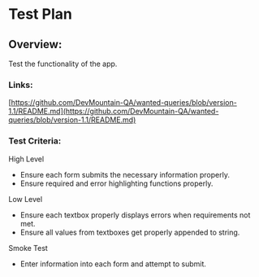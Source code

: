 # Test Plan

## Overview:

Test the functionality of the app.

### Links:

[https://github.com/DevMountain-QA/wanted-queries/blob/version-1.1/README.md](https://github.com/DevMountain-QA/wanted-queries/blob/version-1.1/README.md)

### Test Criteria:

High Level

- Ensure each form submits the necessary information properly.
- Ensure required and error highlighting functions properly.

Low Level

- Ensure each textbox properly displays errors when requirements not met.
- Ensure all values from textboxes get properly appended to string.

Smoke Test

- Enter information into each form and attempt to submit.